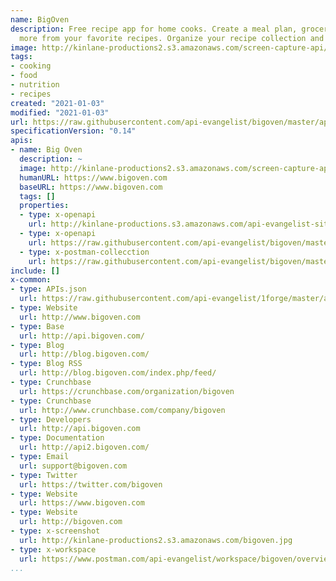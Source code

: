 ```yaml
---
name: BigOven
description: Free recipe app for home cooks. Create a meal plan, grocery list and
  more from your favorite recipes. Organize your recipe collection and take it anywhere.
image: http://kinlane-productions2.s3.amazonaws.com/screen-capture-api/379-bigoven.jpg
tags:
- cooking
- food
- nutrition
- recipes
created: "2021-01-03"
modified: "2021-01-03"
url: https://raw.githubusercontent.com/api-evangelist/bigoven/master/apis.json
specificationVersion: "0.14"
apis:
- name: Big Oven
  description: ~
  image: http://kinlane-productions2.s3.amazonaws.com/screen-capture-api/379-bigoven.jpg
  humanURL: https://www.bigoven.com
  baseURL: https://www.bigoven.com
  tags: []
  properties:
  - type: x-openapi
    url: http://kinlane-productions.s3.amazonaws.com/api-evangelist-site/company/openapis/big-oven.json
  - type: x-openapi
    url: https://raw.githubusercontent.com/api-evangelist/bigoven/master/big-oven-openapi.json
  - type: x-postman-collecction
    url: https://raw.githubusercontent.com/api-evangelist/bigoven/master/big-oven-postman-collection.json
include: []
x-common:
- type: APIs.json
  url: https://raw.githubusercontent.com/api-evangelist/1forge/master/apis.json
- type: Website
  url: http://www.bigoven.com
- type: Base
  url: http://api.bigoven.com/
- type: Blog
  url: http://blog.bigoven.com/
- type: Blog RSS
  url: http://blog.bigoven.com/index.php/feed/
- type: Crunchbase
  url: https://crunchbase.com/organization/bigoven
- type: Crunchbase
  url: http://www.crunchbase.com/company/bigoven
- type: Developers
  url: http://api.bigoven.com
- type: Documentation
  url: http://api2.bigoven.com/
- type: Email
  url: support@bigoven.com
- type: Twitter
  url: https://twitter.com/bigoven
- type: Website
  url: https://www.bigoven.com
- type: Website
  url: http://bigoven.com
- type: x-screenshot
  url: http://kinlane-productions2.s3.amazonaws.com/bigoven.jpg
- type: x-workspace
  url: https://www.postman.com/api-evangelist/workspace/bigoven/overview
...
```

